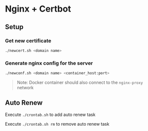 # Nginx + Certbot

## Setup

### Get new certificate

```sh
./newcert.sh <domain name>
```

### Generate nginx config for the server

```sh
./newconf.sh <domain name> <container_host:port>
```

> Note: Docker container should also connect to the `nginx-proxy` network

## Auto Renew

Execute `./crontab.sh` to add auto renew task

Execute `./crontab.sh rm` to remove auto renew task

